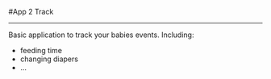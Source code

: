 #App 2 Track

-------

Basic application to track your babies events. Including:
- feeding time
- changing diapers
- ...

